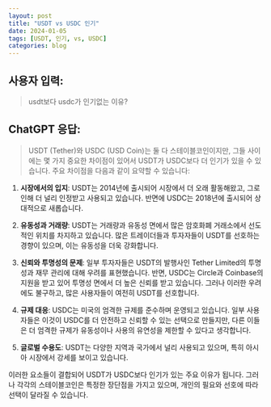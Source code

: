 ```yaml
---
layout: post
title: "USDT vs USDC 인기"
date: 2024-01-05
tags: [USDT, 인기, vs, USDC]
categories: blog
---
```


## 사용자 입력:
> usdt보다 usdc가 인기없는 이유?

## ChatGPT 응답:
> USDT (Tether)와 USDC (USD Coin)는 둘 다 스테이블코인이지만, 그들 사이에는 몇 가지 중요한 차이점이 있어서 USDT가 USDC보다 더 인기가 있을 수 있습니다. 주요 차이점을 다음과 같이 요약할 수 있습니다:

1. **시장에서의 입지**: USDT는 2014년에 출시되어 시장에서 더 오래 활동해왔고, 그로 인해 더 널리 인정받고 사용되고 있습니다. 반면에 USDC는 2018년에 출시되어 상대적으로 새롭습니다.

2. **유동성과 거래량**: USDT는 거래량과 유동성 면에서 많은 암호화폐 거래소에서 선도적인 위치를 차지하고 있습니다. 많은 트레이더들과 투자자들이 USDT를 선호하는 경향이 있으며, 이는 유동성을 더욱 강화합니다.

3. **신뢰와 투명성의 문제**: 일부 투자자들은 USDT의 발행사인 Tether Limited의 투명성과 재무 관리에 대해 우려를 표현했습니다. 반면, USDC는 Circle과 Coinbase의 지원을 받고 있어 투명성 면에서 더 높은 신뢰를 받고 있습니다. 그러나 이러한 우려에도 불구하고, 많은 사용자들이 여전히 USDT를 선호합니다.

4. **규제 대응**: USDC는 미국의 엄격한 규제를 준수하며 운영되고 있습니다. 일부 사용자들은 이것이 USDC를 더 안전하고 신뢰할 수 있는 선택으로 만들지만, 다른 이들은 더 엄격한 규제가 유동성이나 사용의 유연성을 제한할 수 있다고 생각합니다.

5. **글로벌 수용도**: USDT는 다양한 지역과 국가에서 널리 사용되고 있으며, 특히 아시아 시장에서 강세를 보이고 있습니다.

이러한 요소들이 결합되어 USDT가 USDC보다 인기가 있는 주요 이유가 됩니다. 그러나 각각의 스테이블코인은 특정한 장단점을 가지고 있으며, 개인의 필요와 선호에 따라 선택이 달라질 수 있습니다.

